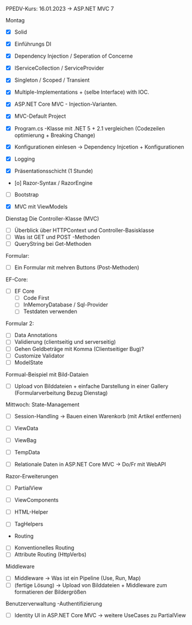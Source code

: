 ﻿PPEDV-Kurs: 16.01.2023 -> ASP.NET MVC 7 

Montag
- [x] Solid
- [x] Einführungs DI 
- [x] Dependency Injection / Seperation of Concerne  
- [x] IServiceCollection / ServiceProvider
- [x] Singleton / Scoped / Transient 
- [x] Multiple-Implementations + (selbe Interface) with IOC.
- [x] ASP.NET Core MVC - Injection-Varianten.
  
- [x] MVC-Default Project
- [x] Program.cs -Klasse mit .NET 5 + 2.1 vergleichen (Codezeilen optimierung + Breaking Change)
- [x] Konfigurationen einlesen -> Dependency Injcetion + Konfigurationen
- [x] Logging 


- [x] Präsentationsschicht (1 Stunde) 
- [o] Razor-Syntax / RazorEngine 
- [ ] Bootstrap
- [x] MVC mit ViewModels



Dienstag
Die Controller-Klasse (MVC)
- [ ] Überblick über HTTPContext und Controller-Basisklasse
- [ ] Was ist GET und POST -Methoden
- [ ] QueryString bei Get-Methoden

Formular:
- [ ] Ein Formular mit mehren Buttons (Post-Methoden)

EF-Core: 
- [ ] EF Core 
  - [ ] Code First 
  - [ ] InMemoryDatabase / Sql-Provider
  - [ ] Testdaten verwenden

Formular 2:
- [ ] Data Annotations 
- [ ] Validierung (clientseitig und serverseitig)
- [ ] Gehen Geldbeträge mit Komma (Clientseitiger Bug)?
- [ ] Customize Validator 
- [ ] ModelState 

Formual-Beispiel mit Bild-Dataien
- [ ] Upload von Bilddateien + einfache Darstellung in einer Gallery (Formularverbeitung Bezug Dienstag)





Mittwoch:
State-Management
- [ ] Session-Handling -> Bauen einen Warenkorb (mit Artikel entfernen)
- [ ] ViewData
- [ ] ViewBag
- [ ] TempData

- [ ] Relationale Daten in ASP.NET Core MVC -> Do/Fr mit WebAPI

Razor-Erweiterungen
- [ ] PartialView
- [ ] ViewComponents
  
- [ ] HTML-Helper
- [ ] TagHelpers


- Routing
- [ ] Konventionelles Routing
- [ ] Attribute Routing (HttpVerbs)

Middleware
- [ ] Middleware -> Was ist ein Pipeline (Use, Run, Map)
- [ ] (fertige Lösung) -> Upload von Bilddateien + Middleware zum formatieren der Bildergrößen

Benutzerverwaltung -Authentifizierung 
- [ ] Identity UI in ASP.NET Core MVC -> weitere UseCases zu PartialView







